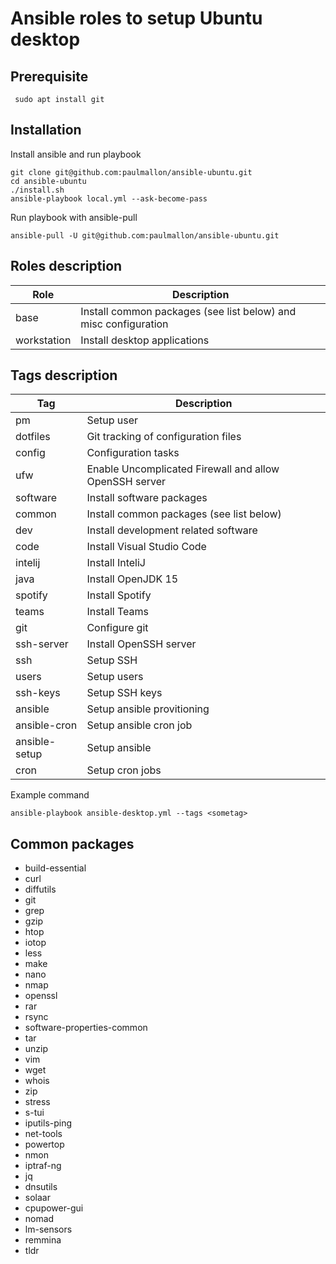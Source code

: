 # Ansible roles to setup Ubuntu desktop

 ## Prerequisite

     sudo apt install git


## Installation
    
Install ansible and run playbook

    git clone git@github.com:paulmallon/ansible-ubuntu.git
    cd ansible-ubuntu
    ./install.sh
    ansible-playbook local.yml --ask-become-pass

Run playbook with ansible-pull

    ansible-pull -U git@github.com:paulmallon/ansible-ubuntu.git




## Roles description

| Role                     | Description  
|--------------------------|----------------------------------------------
| base                     | Install common packages (see list below) and misc configuration
| workstation              | Install desktop applications

## Tags description

| Tag                      | Description
|--------------------------|----------------------------------------------
| pm                       | Setup user
| dotfiles                 | Git tracking of configuration files
| config                   | Configuration tasks
| ufw                      | Enable Uncomplicated Firewall and allow OpenSSH server
| software                 | Install software packages
| common                   | Install common packages (see list below)
| dev                      | Install development related software
| code                     | Install Visual Studio Code
| intelij                  | Install InteliJ
| java                     | Install OpenJDK 15
| spotify                  | Install Spotify
| teams                    | Install Teams
| git                      | Configure git
| ssh-server               | Install OpenSSH server
| ssh                      | Setup SSH
| users                    | Setup users
| ssh-keys                 | Setup SSH keys
| ansible                  | Setup ansible provitioning
| ansible-cron             | Setup ansible cron job
| ansible-setup            | Setup ansible
| cron                     | Setup cron jobs

Example command

    ansible-playbook ansible-desktop.yml --tags <sometag>

## Common packages

  - build-essential
  - curl
  - diffutils
  - git
  - grep
  - gzip
  - htop
  - iotop
  - less
  - make
  - nano
  - nmap
  - openssl
  - rar
  - rsync
  - software-properties-common
  - tar
  - unzip
  - vim
  - wget
  - whois
  - zip
  - stress
  - s-tui
  - iputils-ping 
  - net-tools
  - powertop
  - nmon
  - iptraf-ng
  - jq
  - dnsutils
  - solaar
  - cpupower-gui
  - nomad
  - lm-sensors
  - remmina
  - tldr
